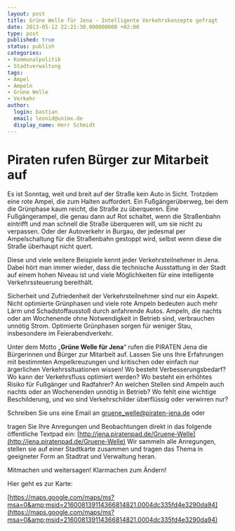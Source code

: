 ```yaml
---
layout: post
title: Grüne Welle für Jena - Intelligente Verkehrskonzepte gefragt
date: 2013-05-12 22:21:30.000000000 +02:00
type: post
published: true
status: publish
categories:
- Kommunalpolitik
- Stadtverwaltung
tags:
- Ampel
- Ampeln
- Grüne Welle
- Verkehr
author:
  login: bastian
  email: leonid@unimx.de
  display_name: Herr Schmidt
---
```

Piraten rufen Bürger zur Mitarbeit auf
======================================
Es ist Sonntag, weit und breit auf der Straße kein Auto in Sicht. Trotzdem eine rote Ampel, die zum Halten auffordert. Ein Fußgängerüberweg, bei dem die Grünphase kaum reicht, die Straße zu überqueren. Eine Fußgängerampel, die genau dann auf Rot schaltet, wenn die Straßenbahn eintrifft und man schnell die Straße überqueren will, um sie nicht zu verpassen. Oder der Autoverkehr in Burgau, der jedesmal per Ampelschaltung für die Straßenbahn gestoppt wird, selbst wenn diese die Straße überhaupt nicht quert.

Diese und viele weitere Beispiele kennt jeder Verkehrsteilnehmer in Jena. Dabei hört man immer wieder, dass die technische Ausstattung in der Stadt auf einem hohen Niveau ist und viele Möglichkeiten für eine intelligente Verkehrssteuerung bereithält.

Sicherheit und Zufriedenheit der Verkehrsteilnehmer sind nur ein Aspekt. Nicht optimierte Grünphasen und viele rote Ampeln bedeuten auch mehr Lärm und Schadstoffausstoß durch anfahrende Autos. Ampeln, die nachts oder am Wochenende ohne Notwendigkeit in Betrieb sind, verbrauchen unnötig Strom. Optimierte Grünphasen sorgen für weniger Stau, insbesondere im Feierabendverkehr.

Unter dem Motto &bdquo;**Grüne Welle für Jena**&ldquo; rufen die PIRATEN Jena die Bürgerinnen und Bürger zur Mitarbeit auf. Lassen Sie uns Ihre Erfahrungen mit bestimmten Ampelkreuzungen und kritischen oder einfach nur ärgerlichen Verkehrssituationen wissen! Wo besteht Verbesserungsbedarf? Wo kann der Verkehrsfluss optimiert werden? Wo besteht ein erhöhtes Risiko für Fußgänger und Radfahrer? An welchen Stellen sind Ampeln auch nachts oder an Wochenenden unnötig in Betrieb? Wo fehlt eine wichtige Beschilderung, und wo sind Verkehrschilder überflüssig oder verwirren nur?

Schreiben Sie uns eine Email an [gruene\_welle@piraten-jena.de](mailto:gruene_welle@piraten-jena.de) oder

tragen Sie Ihre Anregungen und Beobachtungen direkt in das folgende öffentliche Textpad ein:
[http://jena.piratenpad.de/Gruene-Welle](http://jena.piratenpad.de/Gruene-Welle)
Wir sammeln alle Anregungen, stellen sie auf einer Stadtkarte zusammen und tragen das Thema in geeigneter Form an Stadtrat und Verwaltung heran.

Mitmachen und weitersagen! Klarmachen zum Ändern!

Hier geht es zur Karte:

[https://maps.google.com/maps/ms?msa=0&amp;msid=216008139114366814821.0004dc335fd4e3290da94](https://maps.google.com/maps/ms?msa=0&amp;msid=216008139114366814821.0004dc335fd4e3290da94)
